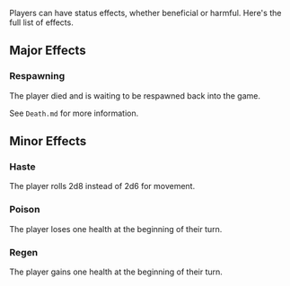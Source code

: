 Players can have status effects, whether beneficial or harmful. Here's the full
list of effects.

## Major Effects

### Respawning

The player died and is waiting to be respawned back into the game.

See `Death.md` for more information.

## Minor Effects

### Haste

The player rolls 2d8 instead of 2d6 for movement.

### Poison

The player loses one health at the beginning of their turn.

### Regen

The player gains one health at the beginning of their turn.